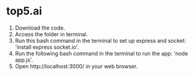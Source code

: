 # top5.ai

1) Download the code.
2) Access the folder in terminal. 
3) Run this bash command in the terminal to set up express and socket: 'install express socket.io'.
4) Run the following bash command in the terminal to run the app: 'node app.js'.
5) Open http://localhost:3000/ in your web browser. 

